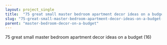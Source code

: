 ```yaml
---
layout: project_single
title:  "75 great small master bedroom apartment decor ideas on a budget (16)"
slug: "75-great-small-master-bedroom-apartment-decor-ideas-on-a-budget-16"
parent: "master-bedroom-decor-on-a-budget"
---
```

75 great small master bedroom apartment decor ideas on a budget (16)